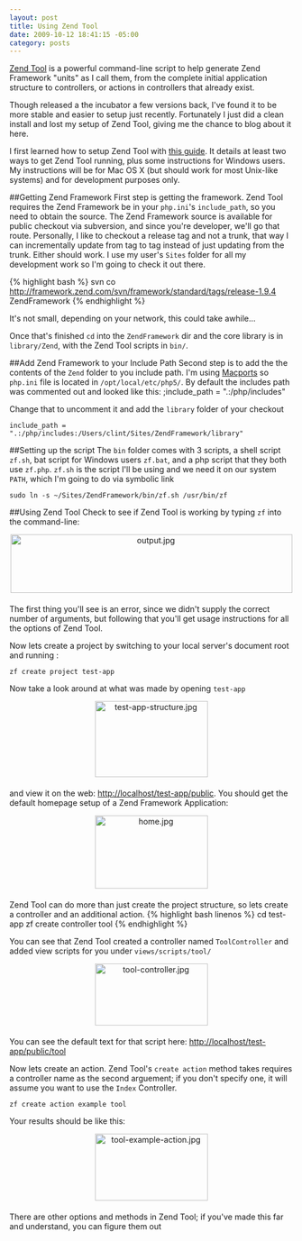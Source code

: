 ```yaml
--- 
layout: post
title: Using Zend Tool
date: 2009-10-12 18:41:15 -05:00
category: posts
---
```


[Zend Tool](http://framework.zend.com/wiki/display/ZFDEV/Zend+Tool+Initiative "Zend Tool Initiative") is a powerful command-line script to help generate Zend Framework "units" as I call them, from the complete initial application structure to controllers, or actions in controllers that already exist.  

Though released a the incubator a few versions back, I've found it to be more stable and easier to setup just recently.  Fortunately I just did a clean install and lost my setup of Zend Tool, giving me the chance to blog about it here.

I first learned how to setup Zend Tool with [this guide](http://devzone.zend.com/article/3811 "Using Zend_Tool to start up your ZF Project").  It details at least two ways to get Zend Tool running, plus some instructions for Windows users.  My instructions will be for Mac OS X (but should work for most Unix-like systems) and for development purposes only.  

##Getting Zend Framework
First step is getting the framework.  Zend Tool requires the Zend Framework be in your `php.ini`'s `include_path`, so you need to obtain the source.  The Zend Framework source is available for public checkout via subversion, and since you're developer, we'll go that route.  Personally, I like to checkout a release tag and not a trunk, that way I can incrementally update from tag to tag instead of just updating from the trunk.  Either should work.  I use my user's `Sites` folder for all my development work so I'm going to check it out there.

{% highlight bash %}
svn co http://framework.zend.com/svn/framework/standard/tags/release-1.9.4 ZendFramework
{% endhighlight %}

It's not small, depending on your network, this could take awhile...

Once that's finished `cd` into the `ZendFramework` dir and the core library is in `library/Zend`, with the Zend Tool scripts in `bin/`.  


##Add Zend Framework to your Include Path
Second step is to add the the contents of the `Zend` folder to you include path.  I'm using [Macports](http://www.macports.org/ "MacPorts") so `php.ini` file is located in  `/opt/local/etc/php5/`.  By default the includes path was commented out and looked like this:
	;include_path = ".:/php/includes"

Change that to uncomment it and add the `library` folder of your checkout

	include_path = ".:/php/includes:/Users/clint/Sites/ZendFramework/library"


##Setting up the script
The `bin` folder comes with 3 scripts, a shell script `zf.sh`, bat script for Windows users `zf.bat`, and a php script that they both use `zf.php`.  `zf.sh` is the script I'll be using and we need it on our system `PATH`, which I'm going to do via symbolic link

	sudo ln -s ~/Sites/ZendFramework/bin/zf.sh /usr/bin/zf


##Using Zend Tool
Check to see if Zend Tool is working by typing `zf` into the command-line:

<img src="http://ctshryock.com/static/images/output-thumb-500x104-5.jpg" width="500" height="104" alt="output.jpg"  style="text-align: center; display: block; margin: 0 auto 20px;" />

The first thing you'll see is an error, since we didn't supply the correct number of arguments, but following that you'll get usage instructions for all the options of Zend Tool.  

Now lets create a project by switching to your local server's document root and running :

	zf create project test-app

Now take a look around at what was made by opening `test-app`

<img src="http://ctshryock.com/static/images/test-app-structure-thumb-200x135-8.jpg" width="200" height="135" alt="test-app-structure.jpg"  style="text-align: center; display: block; margin: 0 auto 20px;" />

and view it on the web: [http://localhost/test-app/public](http://localhost/test-app/public "Test app on your local server").  You should get the default homepage setup of a Zend Framework Application:

<img src="http://ctshryock.com/static/images/home-thumb-200x130-11.jpg" width="200" height="130" alt="home.jpg"  style="text-align: center; display: block; margin: 0 auto 20px;" />

Zend Tool can do more than just create the project structure, so lets create a controller and an additional action.
{% highlight bash linenos %}
	cd test-app
	zf create controller tool
{% endhighlight %}

You can see that Zend Tool created a controller named `ToolController` and added view scripts for you under `views/scripts/tool/`

<img src="http://ctshryock.com/static/images/tool-controller-thumb-200x110-14.jpg" width="200" height="110" alt="tool-controller.jpg"  style="text-align: center; display: block; margin: 0 auto 20px;" />

You can see the default text for that script here: [http://localhost/test-app/public/tool](http://localhost/test-app/public/tool "Tool Controller")

Now lets create an action.  Zend Tool's `create action` method takes requires a controller name as the second arguement; if you don't specify one, it will assume you want to use the `Index` Controller.  

	zf create action example tool

Your results should be like this:

<img src="http://ctshryock.com/static/images/tool-example-action-thumb-200x119-17.jpg" width="200" height="119" alt="tool-example-action.jpg"  style="text-align: center; display: block; margin: 0 auto 20px;" />

There are other options and methods in Zend Tool; if you've made this far and understand, you can figure them out 
